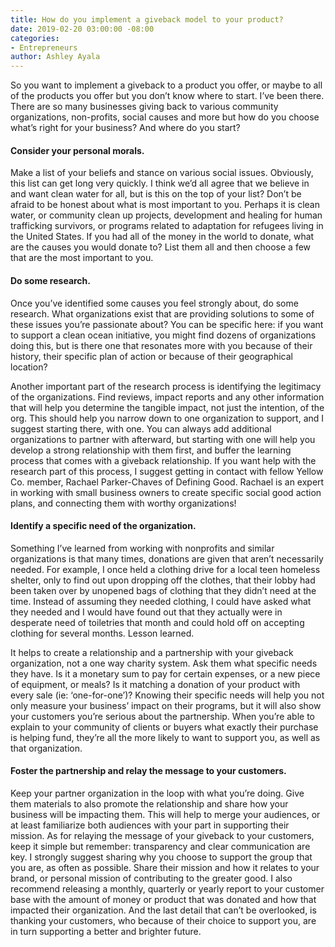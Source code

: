 ```yaml
---
title: How do you implement a giveback model to your product?
date: 2019-02-20 03:00:00 -08:00
categories:
- Entrepreneurs
author: Ashley Ayala
---
```


So you want to implement a giveback to a product you offer, or maybe to all of the products you offer but you don’t know where to start. I’ve been there. There are so many businesses giving back to various community organizations, non-profits, social causes and more but how do you choose what’s right for your business? And where do you start? 

#### Consider your personal morals.

Make a list of your beliefs and stance on various social issues. Obviously, this list can get long very quickly. I think we’d all agree that we believe in and want clean water for all, but is this on the top of your list? Don’t be afraid to be honest about what is most important to you. Perhaps it is clean water, or community clean up projects, development and healing for human trafficking survivors, or programs related to adaptation for refugees living in the United States. If you had all of the money in the world to donate, what are the causes you would donate to? List them all and then choose a few that are the most important to you.

#### Do some research.

Once you’ve identified some causes you feel strongly about, do some research. What organizations exist that are providing solutions to some of these issues you’re passionate about? You can be specific here: if you want to support a clean ocean initiative, you might find dozens of organizations doing this, but is there one that resonates more with you because of their history, their specific plan of action or because of their geographical location? 

Another important part of the research process is identifying the legitimacy of the organizations. Find reviews, impact reports and any other information that will help you determine the tangible impact, not just the intention, of the org. This should help you narrow down to one organization to support, and I suggest starting there, with one. You can always add additional organizations to partner with afterward, but starting with one will help you develop a strong relationship with them first, and buffer the learning process that comes with a giveback relationship. If you want help with the research part of this process, I suggest getting in contact with fellow Yellow Co. member, Rachael Parker-Chaves of Defining Good. Rachael is an expert in working with small business owners to create specific social good action plans, and connecting them with worthy organizations!

#### Identify a specific need of the organization.

Something I’ve learned from working with nonprofits and similar organizations is that many times, donations are given that aren’t necessarily needed. For example, I once held a clothing drive for a local teen homeless shelter, only to find out upon dropping off the clothes, that their lobby had been taken over by unopened bags of clothing that they didn’t need at the time. Instead of assuming they needed clothing, I could have asked what they needed and I would have found out that they actually were in desperate need of toiletries that month and could hold off on accepting clothing for several months. Lesson learned. 

It helps to create a relationship and a partnership with your giveback organization, not a one way charity system. Ask them what specific needs they have. Is it a monetary sum to pay for certain expenses, or a new piece of equipment, or meals? Is it matching a donation of your product with every sale (ie: ‘one-for-one’)? Knowing their specific needs will help you not only measure your business’ impact on their programs, but it will also show your customers you’re serious about the partnership. When you’re able to explain to your community of clients or buyers what exactly their purchase is helping fund, they’re all the more likely to want to support you, as well as that organization. 

#### Foster the partnership and relay the message to your customers.

Keep your partner organization in the loop with what you’re doing. Give them materials to also promote the relationship and share how your business will be impacting them. This will help to merge your audiences, or at least familiarize both audiences with your part in supporting their mission. As for relaying the message of your giveback to your customers, keep it simple but remember: transparency and clear communication are key. I strongly suggest sharing why you choose to support the group that you are, as often as possible. Share their mission and how it relates to your brand, or personal mission of contributing to the greater good. I also recommend releasing a monthly, quarterly or yearly report to your customer base with the amount of money or product that was donated and how that impacted their organization. And the last detail that can’t be overlooked, is thanking your customers, who because of their choice to support you, are in turn supporting a better and brighter future. 